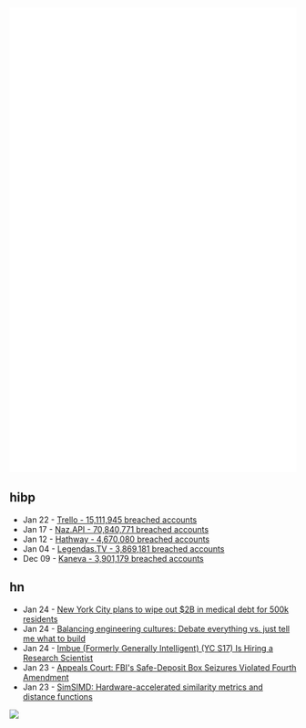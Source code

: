 ![Metrics](https://raw.githubusercontent.com/phixion/phixion/master/metrics.svg)

## hibp

<!--
for https://github.com/phixion/phixion/blob/main/.github/workflows/feeds.yml
-->
<!--START_SECTION:haveibeenpwnd-->
- Jan 22 - [Trello - 15,111,945 breached accounts](https://haveibeenpwned.com/PwnedWebsites#Trello)
- Jan 17 - [Naz.API - 70,840,771 breached accounts](https://haveibeenpwned.com/PwnedWebsites#NazApi)
- Jan 12 - [Hathway - 4,670,080 breached accounts](https://haveibeenpwned.com/PwnedWebsites#Hathway)
- Jan 04 - [Legendas.TV - 3,869,181 breached accounts](https://haveibeenpwned.com/PwnedWebsites#LegendasTV)
- Dec 09 - [Kaneva - 3,901,179 breached accounts](https://haveibeenpwned.com/PwnedWebsites#Kaneva)
<!--END_SECTION:haveibeenpwnd-->

## hn

<!--
for https://github.com/phixion/phixion/blob/main/.github/workflows/feeds.yml
-->
<!--START_SECTION:hn-->
- Jan 24 - [New York City plans to wipe out $2B in medical debt for 500k residents](https://abcnews.go.com/US/wireStory/new-york-city-plans-wipe-2-billion-medical-106570030)
- Jan 24 - [Balancing engineering cultures: Debate everything vs. just tell me what to build](https://www.fishmanafnewsletter.com/p/balancing-engineering-cultures-debate-vs-do)
- Jan 24 - [Imbue (Formerly Generally Intelligent) (YC S17) Is Hiring a Research Scientist](https://news.ycombinator.com/item?id=39112346)
- Jan 23 - [Appeals Court: FBI's Safe-Deposit Box Seizures Violated Fourth Amendment](https://reason.com/2024/01/23/appeals-court-fbis-safe-deposit-box-seizures-violated-fourth-amendment/)
- Jan 23 - [SimSIMD: Hardware-accelerated similarity metrics and distance functions](https://github.com/ashvardanian/SimSIMD)
<!--END_SECTION:hn-->

<!--
for https://yhype.me
-->
![](https://hit.yhype.me/github/profile?user_id=13013670)
